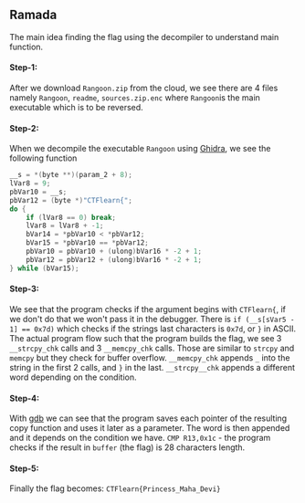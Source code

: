 ## Ramada
The main idea finding the flag using the decompiler to understand main function.

#### Step-1:
After we download `Rangoon.zip` from the cloud, we see there are 4 files namely `Rangoon`, `readme`, `sources.zip.enc` where `Rangoon`is the main executable which is to be reversed.

#### Step-2:
When we decompile the executable `Rangoon` using [Ghidra](https://ghidra-sre.org/), we see the following function
```c
__s = *(byte **)(param_2 + 8);
lVar8 = 9;
pbVar10 = __s;
pbVar12 = (byte *)"CTFlearn{";
do {
    if (lVar8 == 0) break;
    lVar8 = lVar8 + -1;
    bVar14 = *pbVar10 < *pbVar12;
    bVar15 = *pbVar10 == *pbVar12;
    pbVar10 = pbVar10 + (ulong)bVar16 * -2 + 1;
    pbVar12 = pbVar12 + (ulong)bVar16 * -2 + 1;
} while (bVar15);
```
#### Step-3:
We see that the program checks if the argument begins with `CTFlearn{`, if we don't do that we won't pass it in the debugger. There is `if (__s[sVar5 - 1] == 0x7d)` which checks if the strings last characters is `0x7d`, or `}` in ASCII. The actual program flow such that the program builds the flag, we see 3  `__strcpy_chk`  calls and 3  `__memcpy_chk` calls. Those are similar to `strcpy` and `memcpy` but they check for buffer overflow. `__memcpy_chk` appends `_` into the string in the first 2 calls, and `}` in the last.  `__strcpy__chk` appends a different word depending on the condition.


#### Step-4:
With [gdb](https://www.sourceware.org/gdb/) we can see that the program saves each pointer of the resulting copy function and uses it later as a parameter. The word is then appended and it depends on the condition we have. `CMP R13,0x1c` - the program checks if the result in `buffer` (the flag) is 28 characters length. 

#### Step-5:
Finally the flag becomes:
`CTFlearn{Princess_Maha_Devi}`